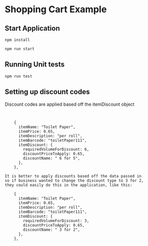 # Shopping Cart Example

## Start Application
```
npm install

npm run start
```

## Running Unit tests

```
npm run test
```

## Setting up discount codes

Discount codes are applied based off the itemDiscount object

```


    {
      itemName: "Toilet Paper",
      itemPrice: 0.65,
      itemDescription: "per roll",
      itemBarcode: "toiletPaper111",
      itemDiscount: {
        requiredVolumeForDiscount: 6,
        discountPriceToApply: 0.65,
        discountName: " 6 for 5",
      },
    },
```

    It is better to apply discounts based off the data passed in
    so if business wanted to change the discount type to 3 for 2,
    they could easily do this in the application, like this:

```
    {
      itemName: "Toilet Paper",
      itemPrice: 0.65,
      itemDescription: "per roll",
      itemBarcode: "toiletPaper111",
      itemDiscount: {
        requiredVolumeForDiscount: 3,
        discountPriceToApply: 0.65,
        discountName: " 3 for 2",
      },
    },

```
